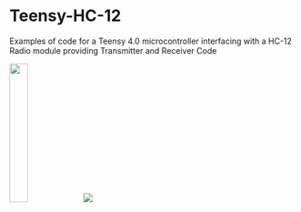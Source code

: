 # Teensy-HC-12
Examples of code for a Teensy 4.0 microcontroller interfacing with a HC-12 Radio module providing Transmitter and Receiver Code

<img src="https://user-images.githubusercontent.com/73143248/230800347-7e16826a-118e-4ef7-bd3e-61209bc0a2ed.jpg" width=25% height=25%  >
<img src="https://user-images.githubusercontent.com/73143248/230800477-128152ab-60d6-480f-8d48-b0f344e66615.png" >
